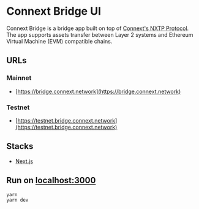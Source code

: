 # Connext Bridge UI
Connext Bridge is a bridge app built on top of [Connext's NXTP Protocol](https://github.com/connext/nxtp). The app supports assets transfer between Layer 2 systems and Ethereum Virtual Machine (EVM) compatible chains. 

## URLs
### Mainnet
- [https://bridge.connext.network](https://bridge.connext.network)
### Testnet
- [https://testnet.bridge.connext.network](https://testnet.bridge.connext.network)

## Stacks
- [Next.js](https://nextjs.org)

## Run on [localhost:3000](http://localhost:3000)
```bash
yarn
yarn dev
```